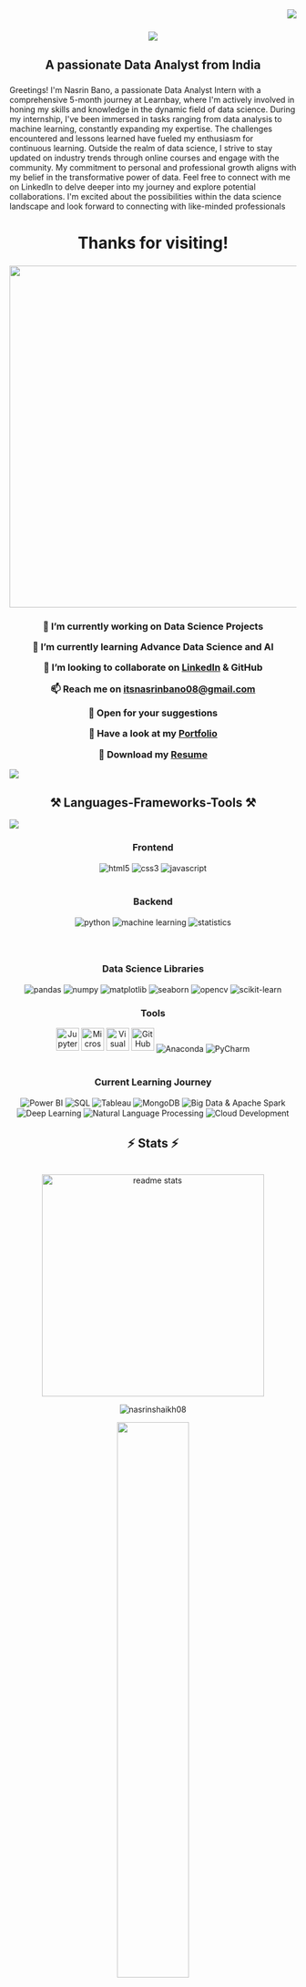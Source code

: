 <img align="right" src="https://visitor-badge.laobi.icu/badge?page_id=NasrinShaikh08.NasrinShaikh08" />

###

<h1 align="center">
    <a href="https://www.linkedin.com/in/nasrinshaikh/">
    <img src="https://readme-typing-svg.herokuapp.com/?font=Righteous&size=35&center=true&vCenter=true&width=500&height=70&duration=4000&lines=Hello!+👋;+I'm+Nasrin+Bano+👩🏼‍💻;" />
    </a>
</h1>

###

<h2 align="center">A passionate Data Analyst from India</h2>

###

Greetings! I'm Nasrin Bano, a passionate Data Analyst Intern with a comprehensive 5-month journey at Learnbay, where I'm actively involved in honing my skills and knowledge in the dynamic field of data science. During my internship, I've been immersed in tasks ranging from data analysis to machine learning, constantly expanding my expertise. The challenges encountered and lessons learned have fueled my enthusiasm for continuous learning. Outside the realm of data science, I strive to stay updated on industry trends through online courses and engage with the community. My commitment to personal and professional growth aligns with my belief in the transformative power of data. Feel free to connect with me on LinkedIn to delve deeper into my journey and explore potential collaborations. I'm excited about the possibilities within the data science landscape and look forward to connecting with like-minded professionals

###

<h1 align="center">
  Thanks for visiting!
</h1>

###

<h3 align="center">
<img src="https://github.com/Anmol-Baranwal/Cool-GIFs-For-GitHub/assets/74038190/54fb7eef-b1e8-41dc-be97-57e4180b3b24" height="600" width="1200">
  
###

<h3 align="center">
  
 🔭 I’m currently working on **Data Science Projects**

 🌱 I’m currently learning **Advance Data Science and AI**

 👯 I’m looking to collaborate on **<a href="https://www.linkedin.com/in/nasrinshaikh/">LinkedIn</a> & GitHub**

 📫 Reach me on **itsnasrinbano08@gmail.com** 

 💬 Open for your suggestions
 
 💬 Have a look at my [Portfolio](###) 

 📄 Download my <a href="###">Resume</a>
</h3>

<img src="https://user-images.githubusercontent.com/73097560/115834477-dbab4500-a447-11eb-908a-139a6edaec5c.gif">
<h2 align="center">⚒️ Languages-Frameworks-Tools ⚒️</h2>
<img src="https://user-images.githubusercontent.com/73097560/115834477-dbab4500-a447-11eb-908a-139a6edaec5c.gif">

 <div align="center"><h3 align="center">Frontend</h3>
    <img src="https://img.shields.io/badge/html5-%23E34F26.svg?style=for-the-badge&logo=html5&logoColor=white" align="center" alt="html5">
    <img src = "https://img.shields.io/badge/css3-%231572B6.svg?style=for-the-badge&logo=css3&logoColor=white" align="center" alt="css3">
    <img src ="https://img.shields.io/badge/javascript-%23323330.svg?style=for-the-badge&logo=javascript&logoColor=%23F7DF1E" align="center" alt="javascript">
</div>
<br/>

###

  <div align="center"><h3 align="center">Backend</h3> 
    <img src="https://img.shields.io/badge/python-%233776AB.svg?style=for-the-badge&logo=python&logoColor=white" align="center" alt="python">
    <img src="https://img.shields.io/badge/machine%20learning-%23000000.svg?style=for-the-badge&logo=machine-learning&logoColor=white" align="center" alt="machine learning">
    <img src="https://img.shields.io/badge/statistics-%23150458.svg?style=for-the-badge&logo=statistics&logoColor=white" align="center" alt="statistics">
 </div>

 ###

  <br/>
  <div align="center"><h3 align="center">Data Science Libraries</h3> 
    <img src="https://img.shields.io/badge/pandas-%23150458.svg?style=for-the-badge&logo=pandas&logoColor=white" align="center" alt="pandas">
    <img src="https://img.shields.io/badge/numpy-%23013243.svg?style=for-the-badge&logo=numpy&logoColor=white" align="center" alt="numpy">
    <img src="https://img.shields.io/badge/matplotlib-%23E34F26.svg?style=for-the-badge&logo=matplotlib&logoColor=white" align="center" alt="matplotlib">
    <img src="https://img.shields.io/badge/seaborn-%237643A6.svg?style=for-the-badge&logo=seaborn&logoColor=white" align="center" alt="seaborn">
    <img src="https://img.shields.io/badge/opencv-%233776AB.svg?style=for-the-badge&logo=opencv&logoColor=white" align="center" alt="opencv">
    <img src="https://img.shields.io/badge/scikit--learn-%23F7931E.svg?style=for-the-badge&logo=scikit-learn&logoColor=white" align="center" alt="scikit-learn">
 </div>

####
 
  <div align="center"><h3 align="center">Tools</h3> 
    <img src="https://img.shields.io/badge/Jupyter%20Notebook-%23F37626.svg?style=for-the-badge&logo=jupyter&logoColor=white" height="40" alt="Jupyter Notebook">
    <img src="https://img.shields.io/badge/Microsoft%20Excel-%217036A.svg?style=for-the-badge&logo=microsoft-excel&logoColor=white" height="40" alt="Microsoft Excel">
    <img src="https://img.shields.io/badge/Visual%20Studio%20Code-%23007ACC.svg?style=for-the-badge&logo=visual-studio-code&logoColor=white" height="40" alt="Visual Studio Code">
    <img src="https://img.shields.io/badge/GitHub-%23121011.svg?style=for-the-badge&logo=github&logoColor=white" height="40" alt="GitHub">
    <img src="https://img.shields.io/badge/Anaconda-%2343B02A.svg?style=for-the-badge&logo=anaconda&logoColor=white" align="center" alt="Anaconda">
    <img src="https://img.shields.io/badge/PyCharm-%23000000.svg?style=for-the-badge&logo=pycharm&logoColor=white" align="center" alt="PyCharm">
</div>
   <br/>

###

<div align="center">
  <h3 align="center">Current Learning Journey</h3>
  <img src="https://img.shields.io/badge/Power%20BI-%230B88CE.svg?style=for-the-badge&logo=power-bi&logoColor=white" align="center" alt="Power BI">
  <img src="https://img.shields.io/badge/SQL-%23CC2927.svg?style=for-the-badge&logo=sql&logoColor=white" align="center" alt="SQL">
  <img src="https://img.shields.io/badge/Tableau-%23E97627.svg?style=for-the-badge&logo=tableau&logoColor=white" align="center" alt="Tableau">
  <img src="https://img.shields.io/badge/MongoDB-%234EA94B.svg?style=for-the-badge&logo=mongodb&logoColor=white" align="center" alt="MongoDB">
  <img src="https://img.shields.io/badge/Big%20Data%20%26%20Apache%20Spark-%23E25A1C.svg?style=for-the-badge&logo=apache-spark&logoColor=white" align="center" alt="Big Data & Apache 
  Spark">
  <img src="https://img.shields.io/badge/Deep%20Learning-%23FF6F00.svg?style=for-the-badge&logo=deep-learning&logoColor=white" align="center" alt="Deep Learning">
  <img src="https://img.shields.io/badge/NLP-%23276DC3.svg?style=for-the-badge&logo=natural-language-processing&logoColor=white" align="center" alt="Natural Language Processing">
  <img src="https://img.shields.io/badge/Cloud%20Development-%234EA4A4.svg?style=for-the-badge&logo=cloud&logoColor=white" align="center" alt="Cloud Development">
</div>

### 

<h2 align="center">⚡ Stats ⚡</h2>
<br/>
<div align="center">
  <img width="390" src="https://github-readme-stats-salesp07.vercel.app/api?username=nasrinshaikh08&count_private=true&show_icons=true&theme=react&rank_icon=github&border_radius=10" 
  alt="readme stats" />
  <p><img align="center" src="https://github-readme-streak-stats.herokuapp.com/?user=nasrinshaikh08&theme=react" alt="nasrinshaikh08" /></p>
</div>

 <div align="center">
 <img src="https://github-readme-stats-sigma-five.vercel.app/api/top-langs/?username=nasrinshaikh08&theme=react&border_radius=4.6&show_icons=true&count_private=true&hide_border=true&show_icons=true" style="width: 50%" />
</div>
